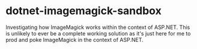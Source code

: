 # dotnet-imagemagick-sandbox
Investigating how ImageMagick works within the context of ASP.NET. This is unlikely to ever be a complete working solution as it's just here for me to prod and poke ImageMagick in the context of ASP.NET.
